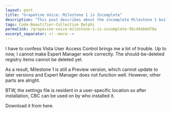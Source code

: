 ```yaml
---
layout: post
title: "GrapeVine Voice: Milestone 1 is Incomplete"
description: "This post describes about the incomplete Milestone 1 build."
tags: Code-Beautifier-Collection Delphi
permalink: /grapevine-voice-milestone-1-is-incomplete-56c49ab6d78a
excerpt_separator: <!--more-->
---
```


I have to confess Vista User Access Control brings me a lot of trouble. Up to now, I cannot make Expert Manager work correctly. The should-be-deleted registry items cannot be deleted yet.

As a result, Milestone 1 is still a Preview version, which cannot update to later versions and Expert Manager does not function well. However, other parts are alright.

BTW, the settings file is resident in a user-specific location so after installation, CBC can be used on by who installed it.

Download it from here.
<!--more-->